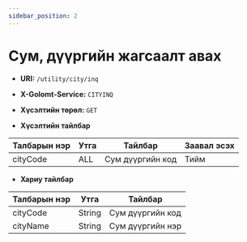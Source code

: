 ```yaml
---
sidebar_position: 2
---
```


# Сум, дүүргийн жагсаалт авах

- **URI:** `/utility/city/inq`

- **X-Golomt-Service:** `CITYINQ`

- **Хүсэлтийн төрөл:** `GET`

- **Хүсэлтийн тайлбар**

| Талбарын нэр                                 | Утга   |  Тайлбар | Заавал эсэх |
|------------------------------------------|-----------|--------------|-----------|
|cityCode	|ALL	|Сум дүүргийн код	|Тийм|



- **Хариу тайлбар**

| Талбарын нэр                                 | Утга   |  Тайлбар | 
|------------------------------------------|-----------|--------------|
|cityCode|	String|	Сум дүүргийн код|
|cityName|	String|	Сум дүүргийн нэр|
